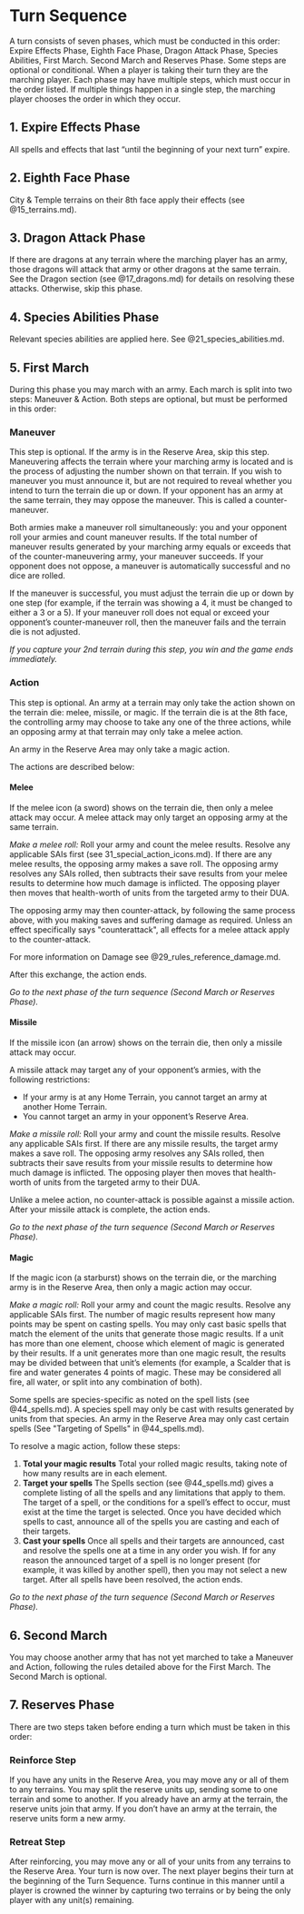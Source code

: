 # Turn Sequence

A turn consists of seven phases, which must be conducted in this order: Expire Effects Phase, Eighth Face Phase, Dragon Attack Phase, Species Abilities, First March. Second March and Reserves Phase. Some steps are optional or conditional. When a player is taking their turn they are the marching player. Each phase may have multiple steps, which must occur in the order listed. If multiple things happen in a single step, the marching player chooses the order in which they occur.

## 1. Expire Effects Phase

All spells and effects that last “until the beginning of your next turn” expire.

## 2. Eighth Face Phase

City & Temple terrains on their 8th face apply their effects (see @15_terrains.md).

## 3. Dragon Attack Phase

If there are dragons at any terrain where the marching player has an army, those dragons will attack that army or other dragons at the same terrain. See the Dragon section (see @17_dragons.md) for details on resolving these attacks. Otherwise, skip this phase.

## 4. Species Abilities Phase

Relevant species abilities are applied here. See @21_species_abilities.md.

## 5. First March

During this phase you may march with an army. Each march is split into two steps: Maneuver & Action. Both steps are optional, but must be performed in this order:

### Maneuver

This step is optional. If the army is in the Reserve Area, skip this step. Maneuvering affects the terrain where your marching army is located and is the process of adjusting the number shown on that terrain. If you wish to maneuver you must announce it, but are not required to reveal whether you intend to turn the terrain die up or down. If your opponent has an army at the same terrain, they may oppose the maneuver. This is called a counter-maneuver.

Both armies make a maneuver roll simultaneously: you and your opponent roll your armies and count maneuver results. If the total number of maneuver results generated by your marching army equals or exceeds that of the counter-maneuvering army, your maneuver succeeds. If your opponent does not oppose, a maneuver is automatically successful and no dice are rolled.

If the maneuver is successful, you must adjust the terrain die up or down by one step (for example, if the terrain was showing a 4, it must be changed to either a 3 or a 5). If your maneuver roll does not equal or exceed your opponent’s counter-maneuver roll, then the maneuver fails and the terrain die is not adjusted.

_If you capture your 2nd terrain during this step, you win and the game ends immediately._

### Action

This step is optional. An army at a terrain may only take the action shown on the terrain die: melee, missile, or magic. If the terrain die is at the 8th face, the controlling army may choose to take any one of the three actions, while an opposing army at that terrain may only take a melee action.

An army in the Reserve Area may only take a magic action.

The actions are described below:

#### Melee

If the melee icon (a sword) shows on the terrain die, then only a melee attack may occur. A melee attack may only target an opposing army at the same terrain.

_Make a melee roll:_ Roll your army and count the melee results. Resolve any applicable SAIs first (see 31_special_action_icons.md). If there are any melee results, the opposing army makes a save roll. The opposing army resolves any SAIs rolled, then subtracts their save results from your melee results to determine how much damage is inflicted. The opposing player then moves that health-worth of units from the targeted army to their DUA.

The opposing army may then counter-attack, by following the same process above, with you making saves and suffering damage as required. Unless an effect specifically says "counterattack", all effects for a melee attack apply to the counter-attack.

For more information on Damage see @29_rules_reference_damage.md. 

After this exchange, the action ends.

_Go to the next phase of the turn sequence (Second March or Reserves Phase)._

#### Missile

If the missile icon (an arrow) shows on the terrain die, then only a missile attack may occur.

A missile attack may target any of your opponent’s armies, with the following restrictions:

- If your army is at any Home Terrain, you cannot target an army at another Home Terrain.
- You cannot target an army in your opponent’s Reserve Area.

_Make a missile roll:_ Roll your army and count the missile results. Resolve any applicable SAIs first. If there are any missile results, the target army makes a save roll. The opposing army resolves any SAIs rolled, then subtracts their save results from your missile results to determine how much damage is inflicted. The opposing player then moves that health-worth of units from the targeted army to their DUA.

Unlike a melee action, no counter-attack is possible against a missile action. After your missile attack is complete, the action ends.

_Go to the next phase of the turn sequence (Second March or Reserves Phase)._

#### Magic

If the magic icon (a starburst) shows on the terrain die, or the marching army is in the Reserve Area, then only a magic action may occur.

_Make a magic roll:_ Roll your army and count the magic results. Resolve any applicable SAIs first. The number of magic results represent how many points may be spent on casting spells. You may only cast basic spells that match the element of the units that generate those magic results. If a unit has more than one element, choose which element of magic is generated by their results. If a unit generates more than one magic result, the results may be divided between that unit’s elements (for example, a Scalder that is fire and water generates 4 points of magic. These may be considered all fire, all water, or split into any combination of both).

Some spells are species-specific as noted on the spell lists (see @44_spells.md). A species spell may only be cast with results generated by units from that species. An army in the Reserve Area may only cast certain spells (See "Targeting of Spells" in @44_spells.md).

To resolve a magic action, follow these steps:

1. **Total your magic results**
Total your rolled magic results, taking note of how many results are in each element.
2. **Target your spells**
The Spells section (see @44_spells.md) gives a complete listing of all the spells and any limitations that apply to them. The target of a spell, or the conditions for a spell’s effect to occur, must exist at the time the target is selected. Once you have decided which spells to cast, announce all of the spells you are casting and each of their targets.
3. **Cast your spells**
Once all spells and their targets are announced, cast and resolve the spells one at a time in any order you wish. If for any reason the announced target of a spell is no longer present (for example, it was killed by another spell), then you may not select a new target. After all spells have been resolved, the action ends.

_Go to the next phase of the turn sequence (Second March or Reserves Phase)._

## 6. Second March

You may choose another army that has not yet marched to take a Maneuver and Action, following the rules detailed above for the First March. The Second March is optional. 

## 7. Reserves Phase

There are two steps taken before ending a turn which must be taken in this order:

### Reinforce Step

If you have any units in the Reserve Area, you may move any or all of them to any terrains. You may split the reserve units up, sending some to one terrain and some to another. If you already have an army at the terrain, the reserve units join that army. If you don’t have an army at the terrain, the reserve units form a new army.

### Retreat Step

After reinforcing, you may move any or all of your units from any terrains to the Reserve Area. Your turn is now over. The next player begins their turn at the beginning of the Turn Sequence. Turns continue in this manner until a player is crowned the winner by capturing two terrains or by being the only player with any unit(s) remaining.